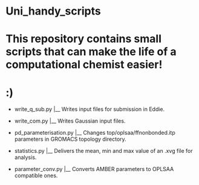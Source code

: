 # Uni_handy_scripts
# This repository contains small scripts that can make the life of a computational chemist easier! 
# :) 
- write_q_sub.py
     |__ Writes input files for submission in Eddie. 
     
- write_com.py
     |__ Writes Gaussian input files.
     
- pd_parameterisation.py
     |__ Changes top/oplsaa/ffnonbonded.itp parameters in GROMACS topology directory.
     
- statistics.py
     |__ Delivers the mean, min and max value of an .xvg file for analysis.
     
- parameter_conv.py
     |__ Converts AMBER parameters to OPLSAA compatible ones.
